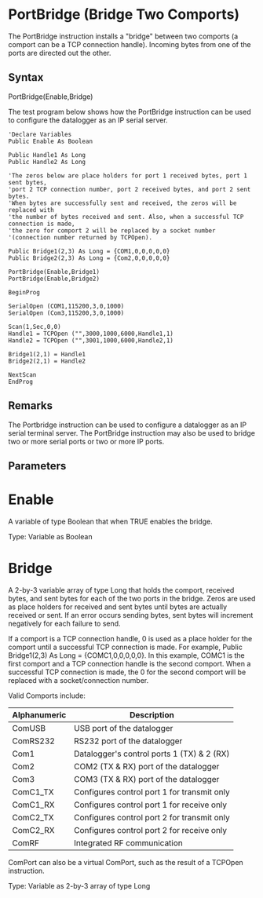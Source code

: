 # PortBridge (Bridge Two Comports)

The PortBridge instruction installs a "bridge" between two comports (a comport can be a TCP connection handle). Incoming bytes from one of the ports are directed out the other.

## Syntax

PortBridge(Enable,Bridge)

The test program below shows how the PortBridge instruction can be used to configure the datalogger as an IP serial server.

```
'Declare Variables
Public Enable As Boolean

Public Handle1 As Long
Public Handle2 As Long

'The zeros below are place holders for port 1 received bytes, port 1 sent bytes,
'port 2 TCP connection number, port 2 received bytes, and port 2 sent bytes.
'When bytes are successfully sent and received, the zeros will be replaced with
'the number of bytes received and sent. Also, when a successful TCP connection is made,
'the zero for comport 2 will be replaced by a socket number
'(connection number returned by TCPOpen).

Public Bridge1(2,3) As Long = {COM1,0,0,0,0,0}
Public Bridge2(2,3) As Long = {Com2,0,0,0,0,0}

PortBridge(Enable,Bridge1)
PortBridge(Enable,Bridge2)

BeginProg

SerialOpen (COM1,115200,3,0,1000)
SerialOpen (Com3,115200,3,0,1000)

Scan(1,Sec,0,0)
Handle1 = TCPOpen ("",3000,1000,6000,Handle1,1)
Handle2 = TCPOpen ("",3001,1000,6000,Handle2,1)

Bridge1(2,1) = Handle1
Bridge2(2,1) = Handle2

NextScan
EndProg
```

## Remarks

The Portbridge instruction can be used to configure a datalogger as an IP serial terminal server. The PortBridge instruction may also be used to bridge two or more serial ports or two or more IP ports.

## Parameters

# Enable

A variable of type Boolean that when TRUE enables the bridge.

Type: Variable as Boolean

# Bridge

A 2-by-3 variable array of type Long that holds the comport, received bytes, and sent bytes for each of the two ports in the bridge. Zeros are used as place holders for received and sent bytes until bytes are actually received or sent. If an error occurs sending bytes, sent bytes will increment negatively for each failure to send.

If a comport is a TCP connection handle, 0 is used as a place holder for the comport until a successful TCP connection is made. For example, Public Bridge1(2,3) As Long = {COMC1,0,0,0,0,0}. In this example, COMC1 is the first comport and a TCP connection handle is the second comport. When a successful TCP connection is made, the 0 for the second comport will be replaced with a socket/connection number.

Valid Comports include:

| Alphanumeric | Description                                 |
| ------------ | ------------------------------------------- |
| ComUSB       | USB port of the datalogger                  |
| ComRS232     | RS232 port of the datalogger                |
| Com1         | Datalogger's control ports 1 (TX) & 2 (RX)  |
| Com2         | COM2 (TX & RX) port of the datalogger       |
| Com3         | COM3 (TX & RX) port of the datalogger       |
| ComC1_TX     | Configures control port 1 for transmit only |
| ComC1_RX     | Configures control port 1 for receive only  |
| ComC2_TX     | Configures control port 2 for transmit only |
| ComC2_RX     | Configures control port 2 for receive only  |
| ComRF        | Integrated RF communication                 |

ComPort can also be a virtual ComPort, such as the result of a TCPOpen instruction.

Type: Variable as 2-by-3 array of type Long
